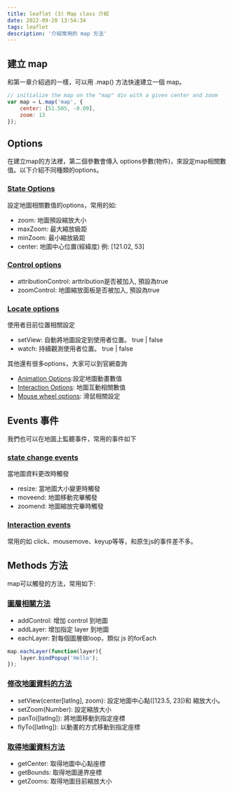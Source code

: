 ```yaml
---
title: leaflet (3) Map class 介紹
date: 2022-09-20 13:54:34
tags: leaflet
description: '介紹常用的 map 方法'
---
```


## 建立 map

和第一章介紹過的一樣，可以用 .map() 方法快速建立一個 map。

``` js
// initialize the map on the "map" div with a given center and zoom
var map = L.map('map', {
    center: [51.505, -0.09],
    zoom: 13
});
```
## Options

在建立map的方法裡，第二個參數會傳入 options參數(物件)，來設定map相關數值。以下介紹不同種類的options。

### [State Options](https://leafletjs.com/reference.html#map-center)

設定地圖相關數值的options，常用的如:

- zoom: 地圖預設縮放大小  
- maxZoom: 最大縮放級距
- minZoom: 最小縮放級距
- center: 地圖中心位置(經緯度) 例: [121.02, 53]

### [Control options](https://leafletjs.com/reference.html#map-attributioncontrol)

- attributionControl: arttribution是否被加入, 預設為true
- zoomControl: 地圖縮放面板是否被加入, 預設為true

### [Locate options](https://leafletjs.com/reference.html#locate-options-watch)

使用者目前位置相關設定

- setView: 自動將地圖設定到使用者位置。 true | false
- watch: 持續觀測使用者位置。 true | false

其他還有很多options，大家可以到官網查詢

- [Animation Options](https://leafletjs.com/reference.html#map-zoomanimation):設定地圖動畫數值
- [Interaction Options](https://leafletjs.com/reference.html#map-closepopuponclick): 地圖互動相關數值
- [Mouse wheel options](https://leafletjs.com/reference.html#map-scrollwheelzoom): 滑鼠相關設定

## Events 事件

我們也可以在地圖上監聽事件，常用的事件如下

### [state change events](https://leafletjs.com/reference.html#map-resize)

當地圖資料更改時觸發

- resize: 當地圖大小變更時觸發
- moveend: 地圖移動完畢觸發
- zoomend: 地圖縮放完畢時觸發

### [Interaction events](https://leafletjs.com/reference.html#map-click)

常用的如 click、mousemove、keyup等等，和原生js的事件差不多。

## Methods 方法

map可以觸發的方法，常用如下: 

### [圖層相關方法](https://leafletjs.com/reference.html#map-addcontrol)

- addControl: 增加 control 到地圖
- addLayer: 增加指定 layer 到地圖
- eachLayer: 對每個圖層做loop，類似 js 的forEach

``` js
map.eachLayer(function(layer){
    layer.bindPopup('Hello');
});
```

### [修改地圖資料的方法](https://leafletjs.com/reference.html#map-setview)

- setView(center[latlng], zoom): 設定地圖中心點([123.5, 23])和 縮放大小。
- setZoom(Number): 設定縮放大小
- panTo([latlng]): 將地圖移動到指定座標
- flyTo([latlng]): 以動畫的方式移動到指定座標

### [取得地圖資料方法](https://leafletjs.com/reference.html#map-getcenter)

- getCenter: 取得地圖中心點座標
- getBounds: 取得地圖邊界座標
- getZooms: 取得地圖目前縮放大小



